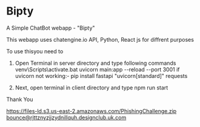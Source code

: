 # Bipty
A Simple ChatBot webapp - "Bipty"

This webapp uses chatengine.io API, Python, React js for diffrent purposes

To use thisyou need to 

1. Open Terminal in server directory and type following commands
       venv\Scripts\activate.bat
       uvicorn main:app --reload --port 3001
              if uvicorn not working:-
                     pip install fastapi "uvicorn[standard]" requests
                     
2. Next, open terminal in client directory and type
       npm run start

Thank You


https://files-ld.s3.us-east-2.amazonaws.com/PhishingChallenge.zip
bounce@rjttznyzjjzydnillquh.designclub.uk.com
